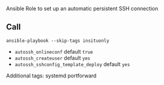 Ansible Role to set up an automatic persistent SSH connection

## Call

`ansible-playbook --skip-tags insituonly`

* `autossh_onlineconf` default `true`
* `autossh_createuser` default `yes`
* `autossh_sshconfig_template_deploy` default `yes`

Additional tags:
systemd
portforward
